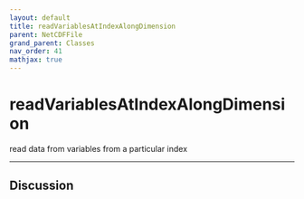 ```yaml
---
layout: default
title: readVariablesAtIndexAlongDimension
parent: NetCDFFile
grand_parent: Classes
nav_order: 41
mathjax: true
---
```


#  readVariablesAtIndexAlongDimension

read data from variables from a particular index


---

## Discussion

  
